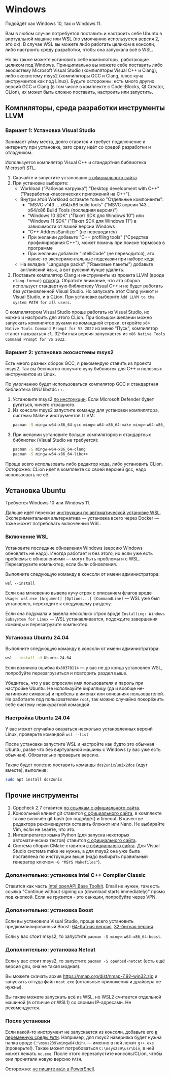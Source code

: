 # Windows
Подойдёт как Windows 10, так и Windows 11.

Вам в любом случае потребуется поставить и настроить себе Ubuntu в виртуальной машине или WSL (по умолчанию используется версия 2, это ок).
В случае WSL вы можете либо работать целиком в консоли, либо настроить среду разработки, чтобы она запускала всё в WSL.

Но вы также можете установить себе компиляторы, работающие целиком под Windows.
Принципиально вы можете себе поставить либо экосистему Microsoft Visual Studio (компиляторы Visual C++ и Clang), либо экосистему msys2 (компиляторы GCC и Clang, плюс куча инструментов как под Linux).
Будьте осторожны: есть много других версий GCC и Clang (в том числе в комплекте с Code::Blocks, Qt Creator, CLion), их может быть сложно поставить, настроить или запустить.

## Компиляторы, среда разработки инструменты LLVM
### Вариант 1: Установка Visual Studio
Занимает уйму места, долго ставится и требует подключение к интернету при установке, зато сразу идёт со средой разработки и отладчиком.

Используется компилятор Visual C++ и стандартная библиотека Microsoft STL.

1. Скачайте и запустите установщик [с официального сайта](https://visualstudio.microsoft.com/ru/thank-you-downloading-visual-studio/?sku=Community&channel=Release&version=VS2022&source=VSLandingPage&cid=2030&passive=false).
2. При установке выберите:
    * Workload ("Рабочая нагрузка") "Desktop development with C++" ("Разработка классических приложений на C++").
    * Внутри этой Workload оставьте только "Отдельные компоненты":
        * "MSVC v143 ... x64/x86 build tools" ("MSVC версии 143 ... x64/x86 Build Tools (последняя версия)")
        * "Windows 10 SDK" ("Пакет SDK для Windows 10") или "Windows 11 SDK" ("Пакет SDK для Windows 11") в зависимости от вашей версии Windows
        * "C++ AddressSanitizer" (не переводится)
        * При желании добавьте "C++ profiling tools" ("Средства профилирования C++"), может помочь при поиске тормозов в программе
        * При желании добавьте "IntelliCode" (не переводится), это какие-то экспериментальные подсказки при наборе кода
    * На вкладке "Language packs" ("Языковые пакеты") добавьте английский язык, а вот русский лучше удалить.
3. Поставьте компилятор Clang и инструменты из проекта LLVM (вроде `clang-format`) [отсюда](https://github.com/llvm/llvm-project/releases/download/llvmorg-18.1.8/LLVM-18.1.8-win64.exe).
   Обратите внимание, что эта сборка использует стандартную библиотеку Visual C++ и не будет работать без установленной Visual Studio.
   Но запускать этот Clang умеют и Visual Studio, и в CLion.
   При установке выберите `Add LLVM to the system PATH for all users`.

С компилятором Visual Studio проще работать из Visual Studio, но можно и настроить для этого CLion.
При большом желании можно запускать компилятор руками из командной строки: откройте `x64 Native Tools Command Prompt for VS 2022` из меню "Пуск", компилятор станет называться `cl`.
32-битная версия запускается из `x86 Native Tools Command Prompt for VS 2022`.

### Вариант 2: установка экосистемы msys2
Есть много разных сборок GCC, я рекомендую ставить из проекта msys2. Так вы бесплатно получите кучу библиотек для C++ и полезных инструментов из Linux.

По умолчанию будет использоваться компилятор GCC и стандартная библиотека GNU libstdc++.

1. Установите msys2 [по инструкции](https://www.msys2.org/).
   Если Microsoft Defender будет ругаться, ничего страшного.
2. Из консоли msys2 запустите команду для установки компилятора, системы Make и инструментов LLVM:
   ```bash
   pacman -S mingw-w64-x86_64-gcc mingw-w64-x86_64-make mingw-w64-x86_64-clang mingw-w64-x86_64-clang-tools-extra
   ```
3. При желании установите больше компиляторов и стандартных библиотек (Visual Studio не требуется):
   ```bash
   pacman -S mingw-w64-x86_64-clang
   pacman -S mingw-w64-x86_64-libc++
   ```

Проще всего использовать либо редактор кода, либо установить CLion.
Осторожно: CLion идёт в комплекте со своей версией gcc, надо использовать не её.

## Установка Ubuntu
Требуется Windows 10 или Windows 11.

Дальше идёт пересказ [инструкции по автоматической установке WSL](https://learn.microsoft.com/ru-ru/windows/wsl/install).
Экспериментальная альтернатива — установка всего через Docker — тоже может потребовать включённый WSL.

### Включение WSL
Установите последние обновления Windows (версию Windows обновлять не надо).
Иногда работает и без этого, но если уже есть проблемы с обновлениями — могут быть проблемы и с WSL.
Перезагрузите компьютер, если были обновления.

Выполните следующую команду в консоли от имени администратора:
```
wsl --install
```

Если она мгновенно вывела кучу строк с описанием флагов вроде `Usage: wsl.exe [Argument] [Options...] [CommandLine]` — WSL уже был установлен, переходите к следующему разделу.

Если она подумала и вывела несколько строк вроде `Installing: Windows Subsystem for Linux` — WSL устанавливается, подождите завершения команды и перезагрузите компьютер.

### Установка Ubuntu 24.04
Выполните следующую команду в консоли от имени администратора:
```bash
wsl --install -d Ubuntu-24.04
```
Если возникла ошибка `0x80370114` — у вас не до конца установлен WSL, попробуйте перезагрузиться и повторить раздел выше.

Убедитесь, что у вас спросили имя пользователя и пароль при настройке Ubuntu.
Не используйте кириллицу (да и вообще не-латинские символы) и пробелы в именах или описаниях пользователей.
Не работаете под пользователем `root`, так можно случайно покорёжить себе систему неаккуратной командой.

### Настройка Ubuntu 24.04
У вас может случайно оказаться несколько установленных версий Linux, проверьте командой `wsl --list`

После установки запустите WSL и настройте как будто это обычная Ubuntu, разве что без виртуальной машины с Windows (у вас уже есть обычная).
Обязательно проверьте версию.

Также будет полезно поставить команды `dos2unix`/`unix2dos` (идут вместе), выполнив:

```bash
sudo apt install dos2unix
```

## Прочие инструменты
1. Cppcheck 2.7 ставится [по ссылкам с официального сайта](https://github.com/danmar/cppcheck/releases/download/2.7/cppcheck-2.7-x64-Setup.msi).
2. Консольный клиент git ставится [с официального сайта](https://git-scm.com/download/win), в комплекте также включён git bash (он подойдёт) и timeout.
   В качестве редактора рекомендуется оставить блокнот или Nano. Не выбирайте Vim, если не знаете, что это.
3. Интерпретатор языка Python (для запуска некоторых автоматических тестов) ставится [с официального сайта](https://www.python.org/downloads/).
4. Система сборки CMake ставится [с официального сайта](https://cmake.org/download).
   Для Visual Studio система make не нужна, а для msys2 она уже была поставлена по инструкции выше (надо выбирать правильный генератор ключом `-G "MSYS Makefiles"`).

### Дополнительно: установка Intel C++ Compiler Classic
Ставится как часть [Intel openAPI Base Toolkit](https://www.intel.com/content/www/us/en/developer/tools/oneapi/base-toolkit-download.html?operatingsystem=window&distributions=offline&version=2023.2.0).
Email не нужен, там есть ссылка "Continue without signing up (download starts immediately)" прямо под кнопкой.
Если не грузится - это санкции, попробуйте через VPN.

### Дополнительно: установка Boost
Если вы установили Visual Studio, проще всего установить предкомпилированный Boost: [64-битная версия](https://sourceforge.net/projects/boost/files/boost-binaries/1.74.0/boost_1_74_0-msvc-14.2-64.exe/download),
[32-битная версия](https://sourceforge.net/projects/boost/files/boost-binaries/1.74.0/boost_1_74_0-msvc-14.2-32.exe/download).

Если у вас стоит msys2, то запустите `pacman -S mingw-w64-x86_64-boost`.

### Дополнительно: установка Netcat
Если у вас стоит msys2, то запустите `pacman -S openbsd-netcat` (есть ещё версия gnu, она не такая модная).

Вы можете скачать архив https://nmap.org/dist/nmap-7.92-win32.zip и запускать оттуда файл `ncat.exe` (остальные приложения и драйвера не нужны).

Вы также можете запускать всё из WSL, но WSL2 считается отдельной машиной (в отличие от WSL1) со своими IP-адресами.
Не рекомендуется.

### После установки
Если какой-то инструмент не запускается из консоли, добавьте его [в переменную среды `PATH`](https://nicothin.pro/page/windows-path).
Например, для msys2 наверняка будет нужна папка вроде `C:\msys239\mingw64\bin\` — именно в ней лежит `g++.exe` (проверьте!).
Также может потребоваться `C:\msys239\usr\bin`, в ней может лежать `nc.exe`.
После этого перезапустите консоль/CLion, чтобы они прочитали новую версию `PATH`.

Осторожно: [не пишите `main` в PowerShell](https://stackoverflow.com/questions/46460771/why-does-running-main-in-powershell-open-my-mouse-properties).
